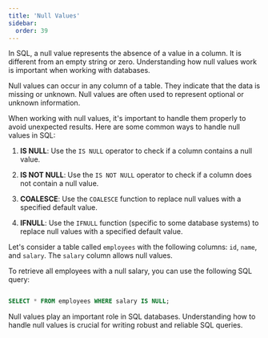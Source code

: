 ```yaml
---
title: 'Null Values'
sidebar:
  order: 39
---
```


 



In SQL, a null value represents the absence of a value in a column. It is different from an empty string or zero. Understanding how null values work is important when working with databases.





Null values can occur in any column of a table. They indicate that the data is missing or unknown. Null values are often used to represent optional or unknown information.





When working with null values, it's important to handle them properly to avoid unexpected results. Here are some common ways to handle null values in SQL:



1. **IS NULL**: Use the `IS NULL` operator to check if a column contains a null value.

2. **IS NOT NULL**: Use the `IS NOT NULL` operator to check if a column does not contain a null value.

3. **COALESCE**: Use the `COALESCE` function to replace null values with a specified default value.

4. **IFNULL**: Use the `IFNULL` function (specific to some database systems) to replace null values with a specified default value.





Let's consider a table called `employees` with the following columns: `id`, `name`, and `salary`. The `salary` column allows null values.



To retrieve all employees with a null salary, you can use the following SQL query:



```sql

SELECT * FROM employees WHERE salary IS NULL;

```





Null values play an important role in SQL databases. Understanding how to handle null values is crucial for writing robust and reliable SQL queries.
